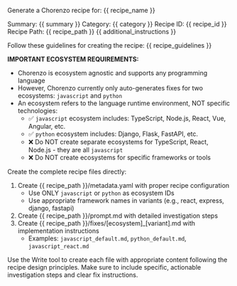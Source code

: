 Generate a Chorenzo recipe for: {{ recipe_name }}

Summary: {{ summary }}
Category: {{ category }}
Recipe ID: {{ recipe_id }}
Recipe Path: {{ recipe_path }}
{{ additional_instructions }}

Follow these guidelines for creating the recipe:
{{ recipe_guidelines }}

**IMPORTANT ECOSYSTEM REQUIREMENTS:**

- Chorenzo is ecosystem agnostic and supports any programming language
- However, Chorenzo currently only auto-generates fixes for two ecosystems: `javascript` and `python`
- An ecosystem refers to the language runtime environment, NOT specific technologies:
  - ✅ `javascript` ecosystem includes: TypeScript, Node.js, React, Vue, Angular, etc.
  - ✅ `python` ecosystem includes: Django, Flask, FastAPI, etc.
  - ❌ Do NOT create separate ecosystems for TypeScript, React, Node.js - they are all `javascript`
  - ❌ Do NOT create ecosystems for specific frameworks or tools

Create the complete recipe files directly:

1. Create {{ recipe_path }}/metadata.yaml with proper recipe configuration
   - Use ONLY `javascript` or `python` as ecosystem IDs
   - Use appropriate framework names in variants (e.g., react, express, django, fastapi)
2. Create {{ recipe_path }}/prompt.md with detailed investigation steps
3. Create {{ recipe_path }}/fixes/[ecosystem]\_[variant].md with implementation instructions
   - Examples: `javascript_default.md`, `python_default.md`, `javascript_react.md`

Use the Write tool to create each file with appropriate content following the recipe design principles. Make sure to include specific, actionable investigation steps and clear fix instructions.
